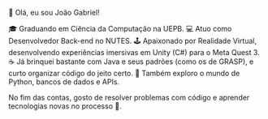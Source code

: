 👋 Olá, eu sou João Gabriel!

🎓 Graduando em Ciência da Computação na UEPB.
💻 Atuo como Desenvolvedor Back-end no NUTES.
🕹️ Apaixonado por Realidade Virtual, desenvolvendo experiências imersivas em Unity (C#) para o Meta Quest 3.
☕ Já brinquei bastante com Java e seus padrões (como os de GRASP), e curto organizar código do jeito certo.
🐍 Também exploro o mundo de Python, bancos de dados e APIs.

No fim das contas, gosto de resolver problemas com código e aprender tecnologias novas no processo 🚀.
